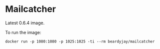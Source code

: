 
# Mailcatcher

Latest 0.6.4 image. 

To run the image: 

`docker run -p 1080:1080 -p 1025:1025 -ti --rm beardyjay/mailcatcher`

